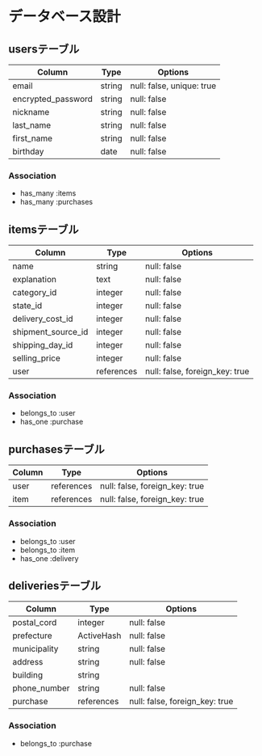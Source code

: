 # データベース設計

## usersテーブル

| Column             | Type    | Options                   | 
| ------------------ | ------- | ------------------------- | 
| email              | string  | null: false, unique: true | 
| encrypted_password | string  | null: false               | 
| nickname           | string  | null: false               | 
| last_name          | string  | null: false               | 
| first_name         | string  | null: false               | 
| birthday           | date    | null: false               | 

### Association
- has_many :items
- has_many :purchases

## itemsテーブル
| Column             | Type          | Options                        | 
| ------------------ | ------------- | ------------------------------ | 
| name               | string        | null: false                    | 
| explanation        | text          | null: false                    | 
| category_id        | integer       | null: false                    | 
| state_id           | integer       | null: false                    | 
| delivery_cost_id   | integer       | null: false                    | 
| shipment_source_id | integer       | null: false                    | 
| shipping_day_id    | integer       | null: false                    | 
| selling_price      | integer       | null: false                    | 
| user               | references    | null: false, foreign_key: true | 

### Association
- belongs_to :user
- has_one :purchase

## purchasesテーブル
| Column          | Type       | Options                        | 
| --------------- | ---------- | ------------------------------ | 
| user            | references | null: false, foreign_key: true | 
| item            | references | null: false, foreign_key: true | 

### Association
- belongs_to :user
- belongs_to :item
- has_one :delivery

## deliveriesテーブル
| Column          | Type       | Options                        | 
| --------------- | ---------- | ------------------------------ | 
| postal_cord     | integer    | null: false                    | 
| prefecture      | ActiveHash | null: false                    | 
| municipality    | string     | null: false                    | 
| address         | string     | null: false                    | 
| building        | string     |                                | 
| phone_number    | string     | null: false                    | 
| purchase        | references | null: false, foreign_key: true | 


### Association
- belongs_to :purchase